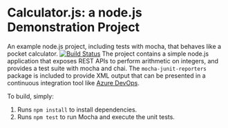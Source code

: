 Calculator.js: a node.js Demonstration Project
==============================================
An example node.js project, including tests with mocha, that behaves like
a pocket calculator.
[![Build Status](https://dev.azure.com/salehdevo/Integrating%20External%20Source%20Control%20with%20Azure%20Pipelines/_apis/build/status/salehdevo.calculator%20(1)?branchName=refs%2Fpull%2F5%2Fmerge)](https://dev.azure.com/salehdevo/Integrating%20External%20Source%20Control%20with%20Azure%20Pipelines/_build/latest?definitionId=12&branchName=refs%2Fpull%2F5%2Fmerge)
The project contains a simple node.js application that exposes REST APIs
to perform arithmetic on integers, and provides a test suite with mocha
and chai.  The `mocha-junit-reporters` package is included to provide XML
output that can be presented in a continuous integration tool like
[Azure DevOps](https://azure.com/devops).

To build, simply:

1. Runs `npm install` to install dependencies.
2. Runs `npm test` to run Mocha and execute the unit tests.

